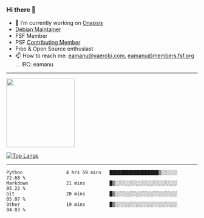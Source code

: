 ### Hi there 👋


- 🔭 I’m currently working on [Onapsis](http://onapsis.com)
- [Debian Maintainer](https://qa.debian.org/developer.php?login=eamanu%40yaerobi.com)
- FSF Member
- PSF [Contributing Member](https://www.python.org/psf/membership/#what-membership-classes-are-there)
- Free & Open Source enthusiast 
- 📫 How to reach me: eamanu@yaerobi.com, eamanu@members.fsf.org ... IRC: eamanu

---

<img height="180em" src="https://github-readme-stats.vercel.app/api?theme=dark&username=eamanu&show_icons=true&hide_border=true&&count_private=true&include_all_commits=true" />

[![Top Langs](https://github-readme-stats.vercel.app/api/top-langs/?theme=dark&username=eamanu&layout=compact)](https://github.com/anuraghazra/github-readme-stats)

---

<!--START_SECTION:waka-->

```text
Python                4 hrs 59 mins   ██████████████████▒░░░░░░   72.68 %
Markdown              21 mins         █▒░░░░░░░░░░░░░░░░░░░░░░░   05.22 %
Git                   20 mins         █▒░░░░░░░░░░░░░░░░░░░░░░░   05.07 %
Other                 19 mins         █▒░░░░░░░░░░░░░░░░░░░░░░░   04.83 %
```

<!--END_SECTION:waka-->
